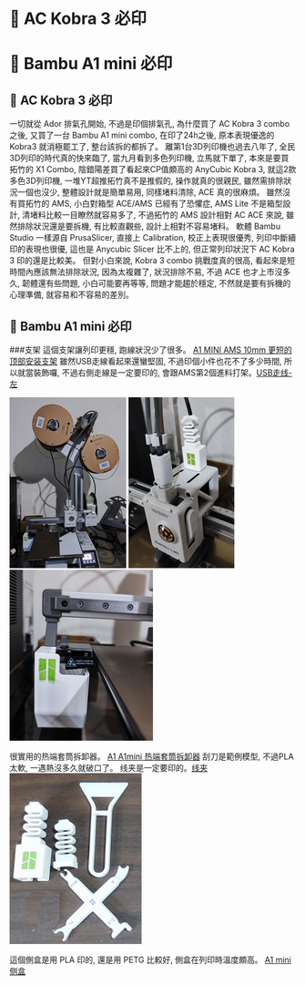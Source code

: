 # 🎡 AC Kobra 3 必印
# 🎡 Bambu A1 mini 必印

## 🎡 AC Kobra 3 必印
一切就從 Ador 排氣孔開始, 不過是印個排氣孔, 為什麼買了 AC Kobra 3 combo 之後, 
又買了一台 Bambu A1 mini combo, 在印了24h之後, 原本表現優逸的 Kobra3 就消極罷工了, 整台該拆的都拆了。
離第1台3D列印機也過去八年了, 全民3D列印的時代真的快來臨了, 當九月看到多色列印機, 
立馬就下單了, 本來是要買拓竹的 X1 Combo, 陰錯陽差買了看起來CP值頗高的 AnyCubic Kobra 3, 
就這2款多色3D列印機, 一堆YT超推拓竹真不是推假的, 操作就真的很親民, 
雖然需排除狀況一個也沒少, 整體設計就是簡單易用, 同樣堵料清除, ACE 真的很麻煩。
雖然沒有買拓竹的 AMS, 小白對箱型 ACE/AMS 已經有了恐懼症, 
AMS Lite 不是箱型設計, 清堵料比較一目瞭然就容易多了,
不過拓竹的 AMS 設計相對 AC ACE 來說, 雖然排除狀況還是要拆機, 
有比較直觀些, 設計上相對不容易堵料。
軟體 Bambu Studio 一樣源自 PrusaSlicer, 直接上 Calibration, 
校正上表現很優秀, 列印中斷續印的表現也很優, 這也是 Anycubic Slicer 比不上的, 
但正常列印狀況下 AC Kobra 3 印的還是比較美。
但對小白來說, Kobra 3 combo 挑戰度真的很高, 看起來是短時間內應該無法排除狀況, 
因為太複雜了, 狀況排除不易, 不過 ACE 也才上市沒多久, 韌體還有些問題, 
小白可能要再等等, 問題才能趨於穩定, 不然就是要有拆機的心理準備, 
就容易和不容易的差別。

## 🎡 Bambu A1 mini 必印

###支架 
這個支架讓列印更穩, 跑線狀況少了很多。 [A1 MINI AMS 10mm 更短的顶部安装支架](https://makerworld.com/zh/models/110341)
雖然USB走線看起來還蠻堅固, 不過印個小件也花不了多少時間, 所以就當裝飾囉, 不過右側走線是一定要印的, 會跟AMS第2個進料打架。[USB走线-左](https://makerworld.com/zh/models/447966)

![241006-支架](./img/2024/241006-支架.png)
![241006-USB走线](./img/2024/241006-USB走线.png)
![241006-屎盆](./img/2024/241006-屎盆.png)

很實用的热端套筒拆卸器。
[A1 A1mini 热端套筒拆卸器](https://makerworld.com/zh/models/422022)
刮刀是範例模型, 不過PLA太軟, 一遇熱沒多久就破口了。
线夹是一定要印的。[线夹](https://makerworld.com/zh/models/96692)
![241006-工具](./img/2024/241006-工具.png)

這個側盒是用 PLA 印的, 還是用 PETG 比較好, 側盒在列印時溫度頗高。
[A1 mini 侧盒](https://makerworld.com/zh/models/80945)



